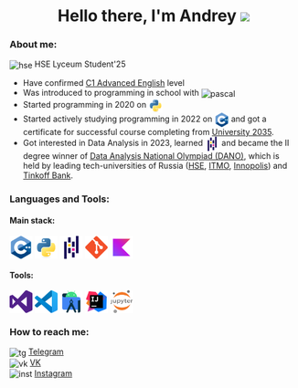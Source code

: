 <!--
Добавить, когда будет сайт!!
<h1 align="center">Hi there, I'm <a href="https://bsslv.dev/" target="_blank">Andrey</a> 
<img src="https://github.com/blackcater/blackcater/raw/main/images/Hi.gif" height="32"/></h1> -->

<h1 align="center">Hello there, I'm Andrey 
<img src="https://github.com/blackcater/blackcater/raw/main/images/Hi.gif" height="32"/></h1>

### About me:
<img src="https://raw.githubusercontent.com/ma1navgn/ma1navgn/main/lyceum.png" title="HSE" alt="hse" width="68" height="50" align="center"/> HSE Lyceum Student'25
- Have confirmed <a href="https://www.efset.org/cert/xuidFL">C1 Advanced English</a> level
- Was introduced to programming in school with <img src="https://raw.githubusercontent.com/ma1navgn/ma1navgn/main/pascal.jpg" title="pascal" alt="pascal" width="25" height="25" align="center"/>
- Started programming in 2020 on <img src="https://raw.githubusercontent.com/devicons/devicon/1119b9f84c0290e0f0b38982099a2bd027a48bf1/icons/python/python-original.svg" title="Python" alt="python" width="25" height="25" align="center"/>
- Started actively studying programming in 2022 on <img src="https://github.com/devicons/devicon/blob/master/icons/cplusplus/cplusplus-original.svg" title="C++" alt="cpp" width="25" height="25" align="center"/> and got a certificate for successful course completing from <a href="https://www.2035.university/">University 2035</a>.
- Got interested in Data Analysis in 2023, learned <img src="https://raw.githubusercontent.com/devicons/devicon/55609aa5bd817ff167afce0d965585c92040787a/icons/pandas/pandas-original.svg" title="Pandas module for Python" alt="pandas" width="25" height="25" align="center"/> and became the II degree winner of <a href="dano.hse.ru">Data Analysis National Olympiad (DANO)</a>, which is held by leading tech-universities of Russia (<a href="https://www.hse.ru/en/">HSE</a>, <a href="https://en.itmo.ru/en/">ITMO</a>, <a href="https://innopolis.ru/en/services/innopolis-university">Innopolis</a>) and <a href="https://tinkoff-group.com/company-info/summary/">Tinkoff Bank</a>.

### Languages and Tools:

#### Main stack:
<div>
    <img src="https://github.com/devicons/devicon/blob/master/icons/cplusplus/cplusplus-original.svg" title="C++" alt="cpp" width="40" height="40" align="center"/>
    <img src="https://raw.githubusercontent.com/devicons/devicon/1119b9f84c0290e0f0b38982099a2bd027a48bf1/icons/python/python-original.svg" title="Python" alt="python" width="40" height="40" align="center"/>
    <img src="https://raw.githubusercontent.com/devicons/devicon/55609aa5bd817ff167afce0d965585c92040787a/icons/pandas/pandas-original.svg" title="Pandas module for Python" alt="pandas" width="40" height="40" align="center"/>
    <img src="https://raw.githubusercontent.com/devicons/devicon/1119b9f84c0290e0f0b38982099a2bd027a48bf1/icons/git/git-original.svg" title="GIT" alt="git" width="40" height="40" align="center"/>
    <img src="https://raw.githubusercontent.com/devicons/devicon/55609aa5bd817ff167afce0d965585c92040787a/icons/kotlin/kotlin-original.svg" title="Kotlin" alt="kt" width="40" height="40" align="center"/>
</div>

#### Tools:
<div>
    <img src="https://raw.githubusercontent.com/devicons/devicon/55609aa5bd817ff167afce0d965585c92040787a/icons/visualstudio/visualstudio-plain.svg" title="Visual Studio" alt="vs" width="40" height="40" align="center"/>
    <img src="https://raw.githubusercontent.com/devicons/devicon/55609aa5bd817ff167afce0d965585c92040787a/icons/vscode/vscode-original.svg" title="VS Code" alt="vscode" width="40" height="40" align="center"/>
    <img src="https://raw.githubusercontent.com/devicons/devicon/55609aa5bd817ff167afce0d965585c92040787a/icons/androidstudio/androidstudio-original.svg" title="Android Studio" alt="android" width="40" height="40" align="center"/>
    <img src="https://raw.githubusercontent.com/devicons/devicon/55609aa5bd817ff167afce0d965585c92040787a/icons/intellij/intellij-original.svg" title="IntelliJ IDEA" alt="intellij" width="40" height="40" align="center"/>
    <img src="https://raw.githubusercontent.com/devicons/devicon/55609aa5bd817ff167afce0d965585c92040787a/icons/jupyter/jupyter-original-wordmark.svg" title="Jupyter" alt="jupyter" width="40" height="40" align="center"/>
</div>

### How to reach me:
<img src="https://raw.githubusercontent.com/ma1navgn/ma1navgn/main/telegram.png" title="Telegram" alt="tg" width="25" height="25" align="center"/> <a href="https://t.me/bessolof">Telegram</a><br>
<img src="https://raw.githubusercontent.com/ma1navgn/ma1navgn/main/vkontakte.png" title="VK" alt="vk" width="25" height="25" align="center"/> <a href="https://vk.com/ma1navgn">VK</a><br>
<img src="https://raw.githubusercontent.com/ma1navgn/ma1navgn/main/instagram.png" title="Instagram" alt="inst" width="25" height="25" align="center"/> <a href="https://instagram.com/bessolovvv">Instagram</a><br>

